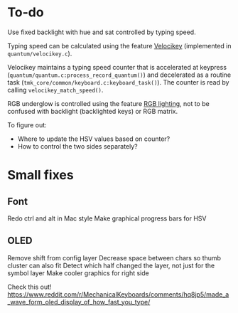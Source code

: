# To-do
Use fixed backlight with hue and sat controlled by typing speed.

Typing speed can be calculated using the feature [Velocikey][]
(implemented in `quantum/velocikey.c`).

Velocikey maintains a typing speed counter that is accelerated at keypress
(`quantum/quantum.c:process_record_quantum()`) and decelerated as a routine task
(`tmk_core/common/keyboard.c:keyboard_task()`).
The counter is read by calling `velocikey_match_speed()`.


RGB underglow is controlled using the feature [RGB lighting][], not to be confused
with backlight (backlighted keys) or RGB matrix.

To figure out:

* Where to update the HSV values based on counter?
* How to control the two sides separately?


[RGB lighting]: https://beta.docs.qmk.fm/using-qmk/hardware-features/lighting/feature_rgblight
[Velocikey]: https://beta.docs.qmk.fm/using-qmk/hardware-features/feature_velocikey.

# Small fixes
## Font
Redo ctrl and alt in Mac style
Make graphical progress bars for HSV

## OLED
Remove shift from config layer
Decrease space between chars so thumb cluster can also fit
Detect which half changed the layer, not just for the symbol layer
Make cooler graphics for right side

Check this out!
https://www.reddit.com/r/MechanicalKeyboards/comments/hq8jp5/made_a_wave_form_oled_display_of_how_fast_you_type/
